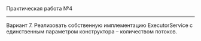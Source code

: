 Практическая работа №4
___
Вариант 7. Реализовать собственную имплементацию ExecutorService с единственным параметром конструктора – количеством потоков.